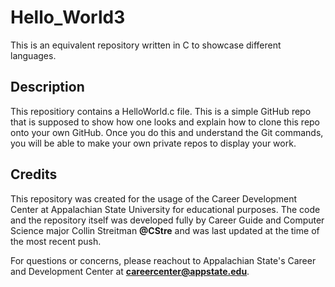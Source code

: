 # Hello_World3
This is an equivalent repository written in C to showcase different languages.

## Description
This repositiory contains a HelloWorld.c file. This is a simple GitHub repo that is supposed to show how one looks and
explain how to clone this repo onto your own GitHub. Once you do this and understand the Git commands, you will be able to 
make your own private repos to display your work. 

## Credits
This repository was created for the usage of the Career Development Center at Appalachian State University for educational purposes.
The code and the repository itself was developed fully by Career Guide and Computer Science major Collin Streitman **@CStre** and was
last updated at the time of the most recent push. 

For questions or concerns, please reachout to Appalachian State's Career and Development Center at **careercenter@appstate.edu**.
